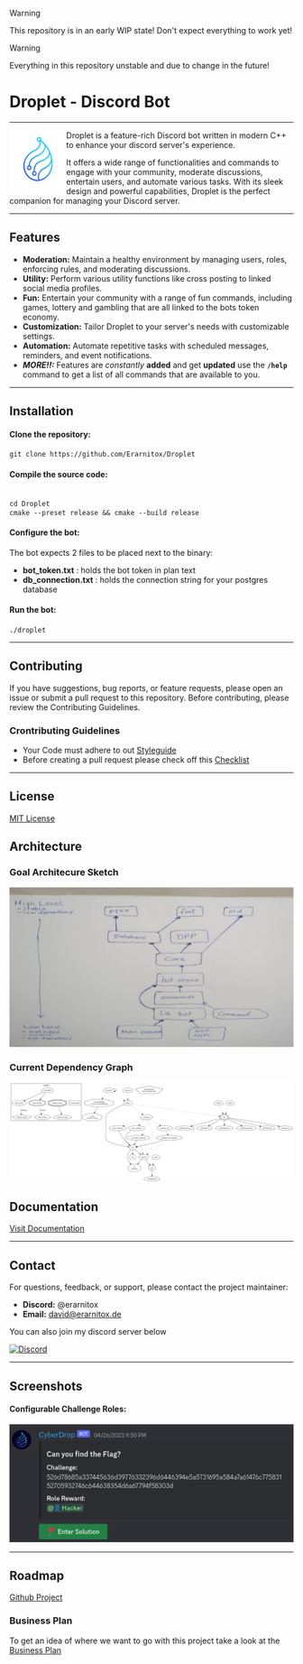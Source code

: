 > [!WARNING]
> This repository is in an early WIP state! Don't expect everything to work yet!

> [!WARNING]
> Everything in this repository unstable and due to change in the future!

# Droplet - Discord Bot
---
<img src="res/logo.png" width="20%" align="left"></img>

Droplet is a feature-rich Discord bot written in modern C++ to enhance your discord server's experience. 

It offers a wide range of functionalities and commands to engage with your community, moderate discussions, entertain users, and automate various tasks. With its sleek design and powerful capabilities, Droplet is the perfect companion for managing your Discord server.


---

## Features

- **Moderation:** Maintain a healthy environment by managing users, roles, enforcing rules, and moderating discussions.
- **Utility:** Perform various utility functions like cross posting to linked social media profiles.
- **Fun:** Entertain your community with a range of fun commands, including games, lottery and gambling that are all linked to the bots token economy.
- **Customization:** Tailor Droplet to your server's needs with customizable settings.
- **Automation:** Automate repetitive tasks with scheduled messages, reminders, and event notifications.
- ***MORE!!:*** Features are *constantly* **added** and get **updated** use the **`/help`** command to get a list of all commands that are available to you.

---

## Installation

#### Clone the repository:

```shell
git clone https://github.com/Erarnitox/Droplet
```

#### Compile the source code:

```shell

cd Droplet
cmake --preset release && cmake --build release
```

#### Configure the bot:

The bot expects 2 files to be placed next to the binary:
- **bot_token.txt** : holds the bot token in plan text
- **db_connection.txt** : holds the connection string for your postgres database


#### Run the bot:

```shell
./droplet
```

---

## Contributing

If you have suggestions, bug reports, or feature requests, please open an issue or submit a pull request to this repository.
Before contributing, please review the Contributing Guidelines.

### Crontributing Guidelines
- Your Code must adhere to out [Styleguide](./docs/styleguide.md)
- Before creating a pull request please check off this [Checklist](./docs/checklist.md)

---

## License

[MIT License](./LICENSE)

## Architecture
### Goal Architecure Sketch
![architecture](docs/architecture.png)

### Current Dependency Graph
![dep_graph](docs/dep_graph.png)

## Documentation
[Visit Documentation](https://droplet.erarnitox.de/doxygen/html/)

---

## Contact

For questions, feedback, or support, please contact the project maintainer:

- **Discord:** @erarnitox
- **Email:** david@erarnitox.de

You can also join my discord server below

[![Discord](https://dcbadge.vercel.app/api/server/T3YvMPkZEd)](https://discord.dropsoft.org)

---

## Screenshots

#### Configurable Challenge Roles:
![challenge_role](docs/challenge_role.png)

---

## Roadmap
[Github Project](https://github.com/users/Erarnitox/projects/1/views/1)

### Business Plan
To get an idea of where we want to go with this project take a look at the [Business Plan](./docs/business_plan.md)